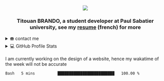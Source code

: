 <div align="center">
<h1 align="center">
      <img src="https://readme-typing-svg.herokuapp.com/?lines=Hello,+There!+👋;This+is+Titouan+BRANDO...;Nice+to+meet+you!&center=true&size=26">
</h1>
<h3 align="center">Titouan BRANDO, a student developer at Paul Sabatier university, see my <a href="https://github.com/titoutan/titoutan/blob/main/Titouan_BRANDO_CV.pdf" target="_blank">resume</a> (french) for more</h3>
</div>

<details>
  <summary>☎️ contact me</summary>
<div>
  <samp>
    <h2 align="center">you can reach me by:</h2>
    <p align="center">
      <br/>
      <a href="mailto:titouan.br@protonmail.com" target="blank"><img align="center"
         src="https://img.shields.io/badge/ProtonMail-8B89CC?style=for-the-badge&logo=protonmail&logoColor=white"
         alt="titouan" height="30"/></a>
      <a href="https://wa.me/+3379298460" target="blank"><img align="center"
         src="https://img.shields.io/badge/whatsapp-4B7F1.svg?style=for-the-badge&logo=whatsapp&logoColor=white"
         alt="azzar" height="30"/></a>
    </p>
  </samp>
</div>
</details>
<details> 
  <summary>💻 GitHub Profile Stats</summary>
  <div>
  <samp>
    <h2 align="center"> Github stats </h2>
      <br/>
    <details open>
  <summary><h3>Languages</h3></summary>
            <p align="center">
        <a href="https://github.com/titoutan/">
          <img width="45%" src="https://github-profile-summary-cards.vercel.app/api/cards/most-commit-language?username=titoutan&theme=gruvbox&layout=compact&hide_border=true"
          alt="titoutan :: Top Langs by commit" /></a>
      </p>
</details>
    <details open>
  <summary><h3>stasistic</h3></summary>
        <p align="center">
          <a href="https://github.com/titoutan/">
          <img width="49.5%" src="https://github-readme-stats.vercel.app/api?username=titoutan&show_icons=true&theme=gruvbox&hide_border=true" />
          <img width="49.5%" src="https://github-readme-streak-stats.herokuapp.com/?user=titoutan&theme=gruvbox&hide_border=true" />
          </a>
       </p>
     <br>
     </samp>
  </div>  
</details>
</details>
<br/>
        I am currently working on the design of a website, hence my wakatime of the week will not be accurate
<!--START_SECTION:waka-->

```txt
Bash   5 mins          █████████████████████████   100.00 %
```

<!--END_SECTION:waka-->
</details> 
